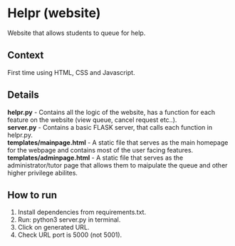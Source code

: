 # Helpr (website)
Website that allows students to queue for help. 

## Context
First time using HTML, CSS and Javascript. 

## Details
<b>helpr.py</b> - Contains all the logic of the website, has a function for each feature on the website (view queue, cancel request etc..).  
<b>server.py</b> - Contains a basic FLASK server, that calls each function in helpr.py.  
<b>templates/mainpage.html</b> - A static file that serves as the main homepage for the webpage and contains most of the user facing features.  
<b>templates/adminpage.html</b> - A static file that serves as the administrator/tutor page that allows them to maipulate the queue and other higher privilege abilites.  

## How to run

1. Install dependencies from requirements.txt.
2. Run: python3 server.py in terminal.
3. Click on generated URL.
4. Check URL port is 5000 (not 5001).

